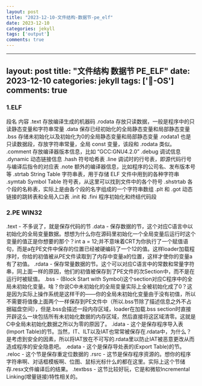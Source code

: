 ```yaml
---
layout: post
title: "2023-12-10-文件结构-数据节-pe_elf"
date: 2023-12-10
categories: jekyll
tags: ['output']
comments: true
---
```


---
layout: post
title: "文件结构 数据节 PE_ELF"
date: 2023-12-10
categories: jekyll
tags: ['🥁-OS']
comments: true
---

### 1.ELF
段名	内容
.text	存放编译生成的机器码
.rodata	存放只读数据，一般是程序中的只读静态变量和字符串常量
.data	保存已经初始化的全局静态变量和局部静态变量
.bss	存储未初始化以及初始化为0的全局静态变量和局部静态变量
.rodata1	也是只读数据段，存放字符串常量，全局 const 变量，该段和 .rodata 类似。
.comment	存放编译器版本信息，比如 “GCC:GNU4.2.0”
.debug	调试信息
.dynamic	动态链接信息
.hash	符号哈希表
.line	调试时的行号表，即源代码行号与编译后指令的对应表
.note	额外的编译器信息，比如程序的公司名、发布版本号等
.strtab	String Table 字符串表，用于存储 ELF 文件中用到的各种字符串
.symtab	Symbol Table 符号表，从这里可以找到文件中的各个符号
.shstrtab	各个段的名称表，实际上是由各个段的名字组成的一个字符串数组
.plt 和 .got	动态链接的跳转表和全局入口表
.init 和 .fini	程序初始化和终结代码段
### 2.PE WIN32
.text - 不多说了，就是保存代码的节
.data - 保存数据的节，这个对应C语言中以初始化的全局变量数据。想想为什么你在源码里初始化一个全局变量后运行时这个变量的值正是你想要的那个？int a = 12;并不意味着CRT为你执行了一个赋值语句，而是a在PE文件中保存的位置已经被硬编码了一个12的值。这样loader加载程序时，你给的初值被从PE文件读取到了内存中变量a的位置，这样才使你的变量a有了初值。
.rdata - 保存常量数据的节。这个可以对应C语言中的常数和常量字符串，同上面一样的原因，他们的初值被保存到了PE文件的次Section中，而不是在运行时被赋值。
.bss - (Block Start with Symbol)这个section对应C程序中的全局未初始化变量。啥？你说C中未初始化的全局变量实际上全被初始化成了0？这是因为实际上操作系统是这样干的——你的全局未初始化变量由于没有初值，所以不需要将值像上面两个一样保存到PE文件中（所以.bss节除了描述信息之外不占据磁盘空间），但是.bss会描述一段内存区域，loader在加载.bss section时直接开辟这么一块包括所有未初始化数据的内存区域，然后直接将这区域清零。这就是C中全局未初始化数据之所以为零的原因了。
.idata - 这个是保存程序导入表(Import Table)的节。当然，IT、ILT以及IAT也常常被保存在.rdata中，为什么？是考虑到安全的因素，所以将IAT放在不可写的.rdata里以防止IAT被恶意更改从而造成程序的安全隐患吧。
.edata - 这个是保存导处表的(Export Table)的节。
.reloc - 这个节是保存重定位数据的
.rsrc - 这节是保存程序资源的。想你的程序字符串啊、对话框模板啊、位图、鼠标光标什么的都在这里。实际上这个节储存.resx文件编译后的结果。
.textbss - 这节比较好玩，它是和微软Incremental Linking(增量链接)特性相关的。
